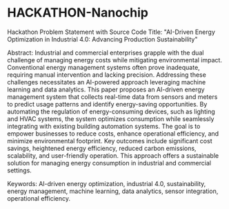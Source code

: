 # HACKATHON-Nanochip
Hackathon Problem Statement with Source Code
Title: "AI-Driven Energy Optimization in Industrial 4.0: Advancing Production Sustainability"

Abstract:
Industrial and commercial enterprises grapple with the dual challenge of managing energy costs while mitigating environmental impact. Conventional energy management systems often prove inadequate, requiring manual intervention and lacking precision. Addressing these challenges necessitates an AI-powered approach leveraging machine learning and data analytics. This paper proposes an AI-driven energy management system that collects real-time data from sensors and meters to predict usage patterns and identify energy-saving opportunities. By automating the regulation of energy-consuming devices, such as lighting and HVAC systems, the system optimizes consumption while seamlessly integrating with existing building automation systems. The goal is to empower businesses to reduce costs, enhance operational efficiency, and minimize environmental footprint. Key outcomes include significant cost savings, heightened energy efficiency, reduced carbon emissions, scalability, and user-friendly operation. This approach offers a sustainable solution for managing energy consumption in industrial and commercial settings.

Keywords: AI-driven energy optimization, industrial 4.0, sustainability, energy management, machine learning, data analytics, sensor integration, operational efficiency.
